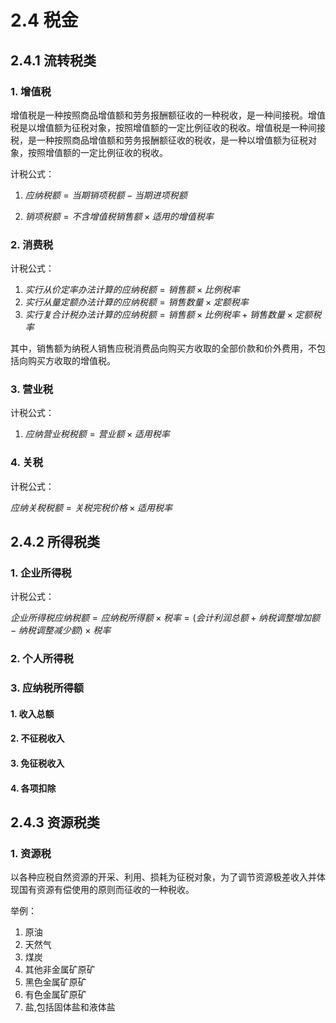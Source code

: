# 2.4 税金

## 2.4.1 流转税类

### 1. 增值税

增值税是一种按照商品增值额和劳务报酬额征收的一种税收，是一种间接税。增值税是以增值额为征税对象，按照增值额的一定比例征收的税收。增值税是一种间接税，是一种按照商品增值额和劳务报酬额征收的税收，是一种以增值额为征税对象，按照增值额的一定比例征收的税收。

计税公式：
1. $应纳税额 = 当期销项税额 - 当期进项税额$

2. $销项税额 = 不含增值税销售额 \times 适用的增值税率$

### 2. 消费税

计税公式：

1. $实行从价定率办法计算的应纳税额 = 销售额 \times 比例税率$
2. $实行从量定额办法计算的应纳税额 = 销售数量 \times 定额税率$
3. $实行复合计税办法计算的应纳税额 = 销售额 \times 比例税率 + 销售数量 \times 定额税率$

其中，销售额为纳税人销售应税消费品向购买方收取的全部价款和价外费用，不包括向购买方收取的增值税。

### 3. 营业税

计税公式：

1. $应纳营业税税额 = 营业额 \times 适用税率$

### 4. 关税

计税公式：

$应纳关税税额 = 关税完税价格 \times 适用税率$

## 2.4.2 所得税类

### 1. 企业所得税

计税公式：


$企业所得税应纳税额= 应纳税所得额 \times 税率 = (会计利润总额 + 纳税调整增加额 - 纳税调整减少额) \times 税率$
### 2. 个人所得税

### 3. 应纳税所得额

#### 1. 收入总额

#### 2. 不征税收入

#### 3. 免征税收入

#### 4. 各项扣除

## 2.4.3 资源税类

### 1. 资源税

以各种应税自然资源的开采、利用、损耗为征税对象，为了调节资源极差收入并体现国有资源有偿使用的原则而征收的一种税收。

举例：

1. 原油
2. 天然气
3. 煤炭
4. 其他非金属矿原矿
5. 黑色金属矿原矿
6. 有色金属矿原矿
7. 盐,包括固体盐和液体盐